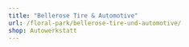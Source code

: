 ```yaml
---
title: "Bellerose Tire & Automotive"
url: /floral-park/bellerose-tire-und-automotive/
shop: Autowerkstatt
---
```

